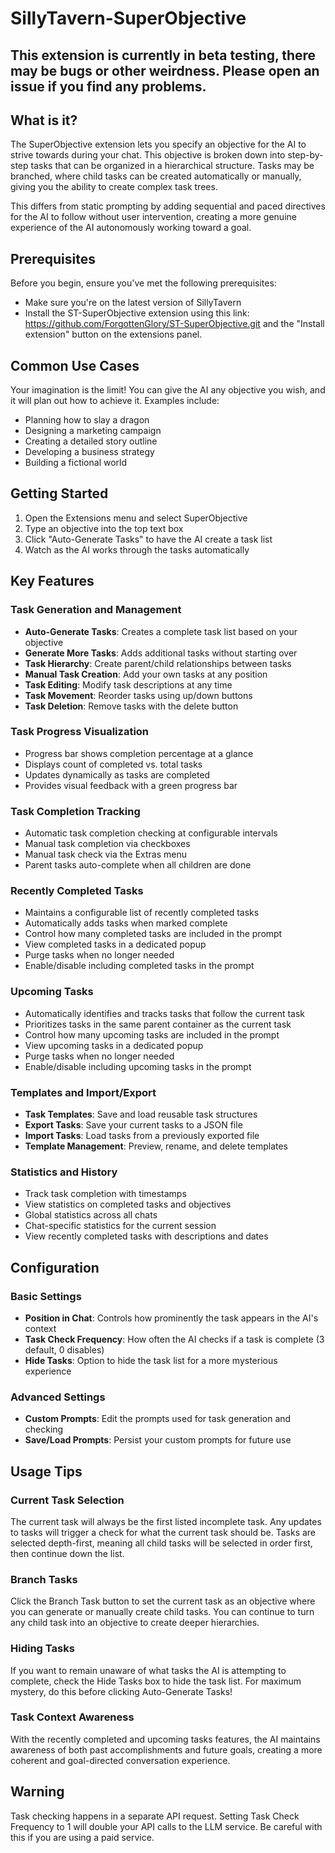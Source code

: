 # SillyTavern-SuperObjective

## This extension is currently in beta testing, there may be bugs or other weirdness. Please open an issue if you find any problems.

## What is it?

The SuperObjective extension lets you specify an objective for the AI to strive towards during your chat. This objective is broken down into step-by-step tasks that can be organized in a hierarchical structure. Tasks may be branched, where child tasks can be created automatically or manually, giving you the ability to create complex task trees.

This differs from static prompting by adding sequential and paced directives for the AI to follow without user intervention, creating a more genuine experience of the AI autonomously working toward a goal.

## Prerequisites

Before you begin, ensure you've met the following prerequisites:

- Make sure you're on the latest version of SillyTavern
- Install the ST-SuperObjective extension using this link: https://github.com/ForgottenGlory/ST-SuperObjective.git and the "Install extension" button on the extensions panel.

## Common Use Cases

Your imagination is the limit! You can give the AI any objective you wish, and it will plan out how to achieve it. Examples include:
- Planning how to slay a dragon
- Designing a marketing campaign
- Creating a detailed story outline
- Developing a business strategy
- Building a fictional world

## Getting Started

1. Open the Extensions menu and select SuperObjective
2. Type an objective into the top text box
3. Click "Auto-Generate Tasks" to have the AI create a task list
4. Watch as the AI works through the tasks automatically

## Key Features

### Task Generation and Management

- **Auto-Generate Tasks**: Creates a complete task list based on your objective
- **Generate More Tasks**: Adds additional tasks without starting over
- **Task Hierarchy**: Create parent/child relationships between tasks
- **Manual Task Creation**: Add your own tasks at any position
- **Task Editing**: Modify task descriptions at any time
- **Task Movement**: Reorder tasks using up/down buttons
- **Task Deletion**: Remove tasks with the delete button

### Task Progress Visualization

- Progress bar shows completion percentage at a glance
- Displays count of completed vs. total tasks
- Updates dynamically as tasks are completed
- Provides visual feedback with a green progress bar

### Task Completion Tracking

- Automatic task completion checking at configurable intervals
- Manual task completion via checkboxes
- Manual task check via the Extras menu
- Parent tasks auto-complete when all children are done

### Recently Completed Tasks

- Maintains a configurable list of recently completed tasks
- Automatically adds tasks when marked complete
- Control how many completed tasks are included in the prompt
- View completed tasks in a dedicated popup
- Purge tasks when no longer needed
- Enable/disable including completed tasks in the prompt

### Upcoming Tasks

- Automatically identifies and tracks tasks that follow the current task
- Prioritizes tasks in the same parent container as the current task
- Control how many upcoming tasks are included in the prompt
- View upcoming tasks in a dedicated popup
- Purge tasks when no longer needed
- Enable/disable including upcoming tasks in the prompt

### Templates and Import/Export

- **Task Templates**: Save and load reusable task structures
- **Export Tasks**: Save your current tasks to a JSON file
- **Import Tasks**: Load tasks from a previously exported file
- **Template Management**: Preview, rename, and delete templates

### Statistics and History

- Track task completion with timestamps
- View statistics on completed tasks and objectives
- Global statistics across all chats
- Chat-specific statistics for the current session
- View recently completed tasks with descriptions and dates

## Configuration

### Basic Settings

- **Position in Chat**: Controls how prominently the task appears in the AI's context 
- **Task Check Frequency**: How often the AI checks if a task is complete (3 default, 0 disables)
- **Hide Tasks**: Option to hide the task list for a more mysterious experience

### Advanced Settings

- **Custom Prompts**: Edit the prompts used for task generation and checking
- **Save/Load Prompts**: Persist your custom prompts for future use

## Usage Tips

### Current Task Selection

The current task will always be the first listed incomplete task. Any updates to tasks will trigger a check for what the current task should be. Tasks are selected depth-first, meaning all child tasks will be selected in order first, then continue down the list.

### Branch Tasks

Click the Branch Task button to set the current task as an objective where you can generate or manually create child tasks. You can continue to turn any child task into an objective to create deeper hierarchies.

### Hiding Tasks

If you want to remain unaware of what tasks the AI is attempting to complete, check the Hide Tasks box to hide the task list. For maximum mystery, do this before clicking Auto-Generate Tasks!

### Task Context Awareness

With the recently completed and upcoming tasks features, the AI maintains awareness of both past accomplishments and future goals, creating a more coherent and goal-directed conversation experience.

## Warning

Task checking happens in a separate API request. Setting Task Check Frequency to 1 will double your API calls to the LLM service. Be careful with this if you are using a paid service.